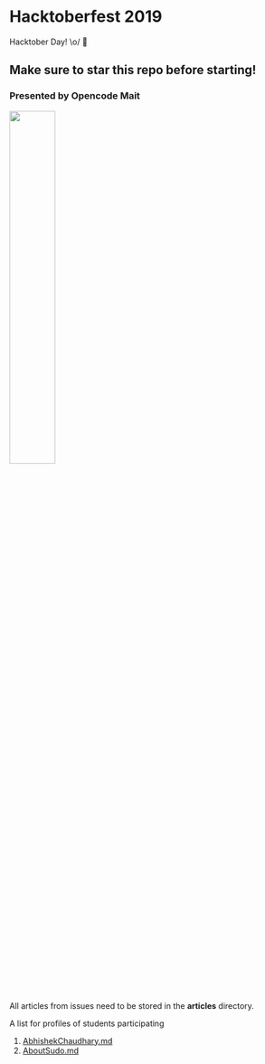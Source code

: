 # Hacktoberfest 2019
Hacktober Day! \o/ 🎉

## Make sure to star this repo before starting!

### Presented by Opencode Mait
<img src="https://hacktoberfest.digitalocean.com/assets/logo-hf19-full-10f3c000cea930c76acc1dedc516ea7118b95353220869a3051848e45ff1d656.svg" width="40%"/>

All articles from issues need to be stored in the **articles** directory.

A list for profiles of students participating
1. [AbhishekChaudhary.md](./profiles/AbhishekChaudhary.md)
2. [AboutSudo.md](./profiles/AboutSudo.md)
